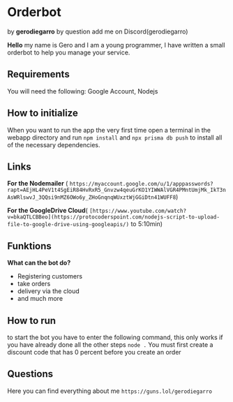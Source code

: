 # Orderbot
by **gerodiegarro** by question add me on Discord(gerodiegarro)

**Hello** my name is Gero and I am a young programmer, I have written a small orderbot to help you manage your service.

## Requirements

You will need the following: Google Account, Nodejs

## How to initialize
When you want to run the app the very first time open a terminal in the webapp directory and run `npm install` and `npx prisma db push`  to install all of the necessary dependencies.

## Links

**For the Nodemailer** (
`https://myaccount.google.com/u/1/apppasswords?rapt=AEjHL4PeV1t4SgEiR84HvRxR5_Gnvzw4qeuGrKO1YIWWAlVGR4PMntUmjMk_IkT3nAsWRlswvJ_3QQsi9nMZ6OWo6y_ZHoGnqnqWUxztWjGGiDtn41WUFF8`)

**For the GoogleDrive Cloud**(
`[https://www.youtube.com/watch?v=bkaQTLCBBeo](https://protocoderspoint.com/nodejs-script-to-upload-file-to-google-drive-using-googleapis/)` to 5:10min)

## Funktions 
**What can the bot do?**
- Registering customers
- take orders
- delivery via the cloud
- and much more

## How to run
to start the bot you have to enter the following command, this only works if you have already done all the other steps `node .`
You must first create a discount code that has 0 percent before you create an order

## Questions

Here you can find everything about me `https://guns.lol/gerodiegarro` 

